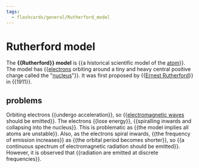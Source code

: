 ```yaml
---
tags:
  - flashcards/general/Rutherford_model
---
```


# Rutherford model

The __{{Rutherford}} model__ is {{a historical scientific model of the [atom](atom.md)}}. The model has {{[electrons](electron.md) orbiting around a tiny and heavy central positive charge called the "[nucleus](nucleus.md)"}}. It was first proposed by {{[Ernest Rutherford](Ernest%20Rutherford.md)}} in {{1911}}. <!--SR:!2023-12-18,287,330!2026-01-20,877,335!2024-06-10,254,215!2023-12-19,268,295!2024-07-10,379,270-->

## problems

Orbiting electrons {{undergo acceleration}}, so {{[electromagnetic waves](electromagnetic%20radiation.md) should be emitted}}. The electrons {{lose energy}}, {{spiralling inwards and collapsing into the nucleus}}. This is problematic as {{the model implies all atoms are unstable}}. Also, as the electrons spiral inwards, {{the frequency of emission increases}} as {{the orbital period becomes shorter}}, so {{a continuous spectrum of electromagnetic radiation should be emitted}}. However, it is observed that {{radiation are emitted at discrete frequencies}}. <!--SR:!2024-05-01,362,290!2024-01-09,256,270!2026-07-20,1018,330!2026-02-07,813,290!2024-04-19,313,290!2023-12-04,190,235!2024-01-04,246,270!2024-01-31,270,275!2024-12-02,452,255-->
